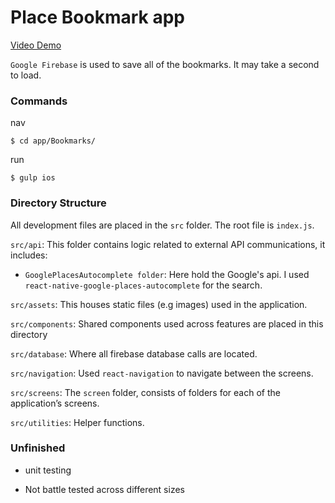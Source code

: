 # Place Bookmark app

[Video Demo](https://www.youtube.com/watch?v=X_r4Tl2KoEI)

`Google Firebase` is used to save all of the bookmarks. It may take a second to load.

### Commands

nav

```
$ cd app/Bookmarks/
```

run

```
$ gulp ios
```

### Directory Structure

All development files are placed in the `src` folder. The root file is `index.js`.

`src/api`: This folder contains logic related to external API communications, it includes:

- `GooglePlacesAutocomplete folder`: Here hold the Google's api. I used `react-native-google-places-autocomplete` for the search.

`src/assets`: This houses static files (e.g images) used in the application.

`src/components`: Shared components used across features are placed in this directory

`src/database`: Where all firebase database calls are located.

`src/navigation`: Used `react-navigation` to navigate between the screens.

`src/screens`: The `screen` folder, consists of folders for each of the application’s screens.

`src/utilities`: Helper functions.


### Unfinished

- unit testing

- Not battle tested across different sizes
